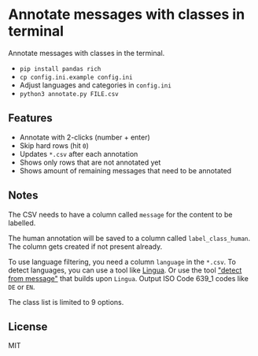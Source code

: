 # Annotate messages with classes in terminal

Annotate messages with classes in the terminal.

- `pip install pandas rich`
- `cp config.ini.example config.ini`
- Adjust languages and categories in `config.ini`
- `python3 annotate.py FILE.csv`

## Features

- Annotate with 2-clicks (number + enter)
- Skip hard rows (hit `0`)
- Updates `*.csv` after each annotation
- Shows only rows that are not annotated yet
- Shows amount of remaining messages that need to be annotated

## Notes

The CSV needs to have a column called `message` for the content to be labelled.

The human annotation will be saved to a column called `label_class_human`.
The column gets created if not present already.

To use language filtering, you need a column `language` in the `*.csv`.
To detect languages, you can use a tool like [Lingua](https://github.com/pemistahl/lingua-py).
Or use the tool ["detect from message"](https://github.com/minthemiddle/detect-language-from-message) that builds upon `Lingua`.
Output ISO Code 639_1 codes like `DE` or `EN`.

The class list is limited to 9 options.


## License

MIT
